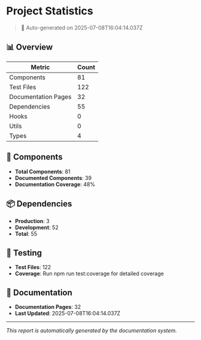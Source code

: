 # Project Statistics

> 🤖 Auto-generated on 2025-07-08T16:04:14.037Z

## 📊 Overview

| Metric | Count |
|--------|-------|
| Components | 81 |
| Test Files | 122 |
| Documentation Pages | 32 |
| Dependencies | 55 |
| Hooks | 0 |
| Utils | 0 |
| Types | 4 |

## 🧩 Components

- **Total Components**: 81
- **Documented Components**: 39
- **Documentation Coverage**: 48%

## 📦 Dependencies

- **Production**: 3
- **Development**: 52
- **Total**: 55

## 🧪 Testing

- **Test Files**: 122
- **Coverage**: Run npm run test:coverage for detailed coverage

## 📝 Documentation

- **Documentation Pages**: 32
- **Last Updated**: 2025-07-08T16:04:14.037Z

---

*This report is automatically generated by the documentation system.*
